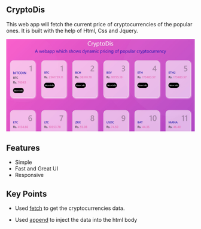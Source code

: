 ## **CryptoDis**

This web app will fetch the current price of cryptocurrencies of the popular ones.
It is built with the help of Html, Css and Jquery. 

<img src="crypto.JPG"  alt="Crypto"/>

## Features
- Simple
- Fast and Great UI
- Responsive

## Key Points
- Used [fetch](https://developer.mozilla.org/en-US/docs/Web/API/Fetch_API/Using_Fetch) to get the cryptocurrencies data.

- Used [append](https://api.jquery.com/append/) to inject the data into the html body